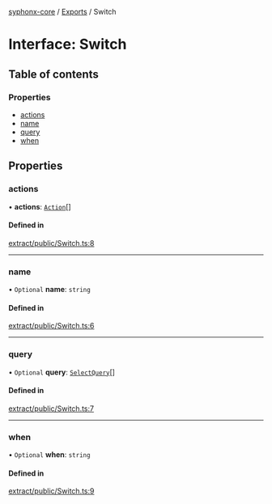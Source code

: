 [syphonx-core](../README.md) / [Exports](../modules.md) / Switch

# Interface: Switch

## Table of contents

### Properties

- [actions](Switch.md#actions)
- [name](Switch.md#name)
- [query](Switch.md#query)
- [when](Switch.md#when)

## Properties

### actions

• **actions**: [`Action`](../modules.md#action)[]

#### Defined in

[extract/public/Switch.ts:8](https://github.com/dtempx/syphonx-core/blob/211cc18/extract/public/Switch.ts#L8)

___

### name

• `Optional` **name**: `string`

#### Defined in

[extract/public/Switch.ts:6](https://github.com/dtempx/syphonx-core/blob/211cc18/extract/public/Switch.ts#L6)

___

### query

• `Optional` **query**: [`SelectQuery`](../modules.md#selectquery)[]

#### Defined in

[extract/public/Switch.ts:7](https://github.com/dtempx/syphonx-core/blob/211cc18/extract/public/Switch.ts#L7)

___

### when

• `Optional` **when**: `string`

#### Defined in

[extract/public/Switch.ts:9](https://github.com/dtempx/syphonx-core/blob/211cc18/extract/public/Switch.ts#L9)
